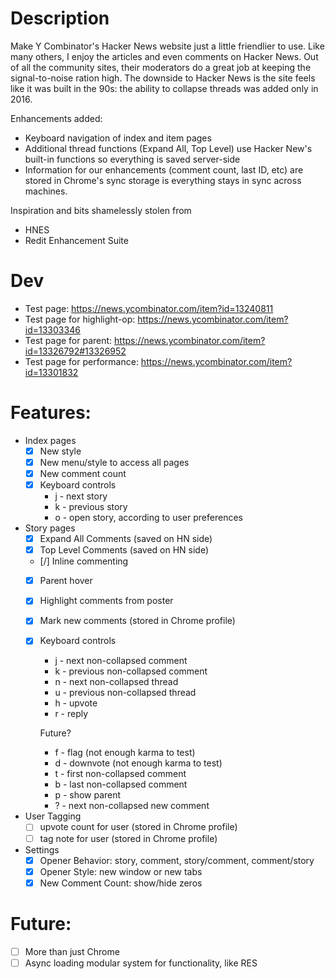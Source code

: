 # Description

Make Y Combinator's Hacker News website just a little friendlier to use.
Like many others, I enjoy the articles and even comments on Hacker News.
Out of all the community sites, their moderators do a great job at keeping
the signal-to-noise ration high.  The downside to Hacker News is the site
feels like it was built in the 90s: the ability to collapse threads was
added only in 2016.

Enhancements added:
* Keyboard navigation of index and item pages
* Additional thread functions (Expand All, Top Level) use Hacker New's built-in
	functions so everything is saved server-side
* Information for our enhancements (comment count, last ID, etc) are stored in
	Chrome's sync storage is everything stays in sync across machines.

Inspiration and bits shamelessly stolen from
* HNES
* Redit Enhancement Suite

# Dev

* Test page: https://news.ycombinator.com/item?id=13240811
* Test page for highlight-op: https://news.ycombinator.com/item?id=13303346
* Test page for parent: https://news.ycombinator.com/item?id=13326792#13326952
* Test page for performance: https://news.ycombinator.com/item?id=13301832

# Features:
* Index pages
	* [X] New style
	* [X] New menu/style to access all pages
	* [X] New comment count
	* [X] Keyboard controls
		* j - next story
		* k - previous story
		* o - open story, according to user preferences
* Story pages
	* [X] Expand All Comments (saved on HN side)
	* [X] Top Level Comments (saved on HN side)
	* [/] Inline commenting
	* [X] Parent hover
	* [X] Highlight comments from poster
	* [X] Mark new comments (stored in Chrome profile)
	* [X] Keyboard controls
		* j - next non-collapsed comment
		* k - previous non-collapsed comment
		* n - next non-collapsed thread
		* u - previous non-collapsed thread
		* h - upvote
		* r - reply

		Future?
		* f - flag     (not enough karma to test)
		* d - downvote (not enough karma to test)
		* t - first non-collapsed comment
		* b - last non-collapsed comment
		* p - show parent
		* ? - next non-collapsed new comment
* User Tagging
	* [ ] upvote count for user (stored in Chrome profile)
	* [ ] tag note for user (stored in Chrome profile)
* Settings
	* [X] Opener Behavior: story, comment, story/comment, comment/story
	* [X] Opener Style: new window or new tabs
	* [X] New Comment Count: show/hide zeros

# Future:
* [ ] More than just Chrome
* [ ] Async loading modular system for functionality, like RES

